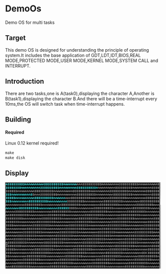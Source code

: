 DemoOs
=================

Demo OS for multi tasks

## Target
This demo OS is designed for understanding the principle of operating system.It includes the base application of GDT,LDT,IDT,BIOS,REAL MODE,PROTECTED MODE,USER MODE,KERNEL MODE,SYSTEM CALL and INTERRUPT.

## Introduction
There are two tasks,one is A(task0),displaying the character A,Another is B(task1),displaying the character B.And there will be a time-interrupt every 10ms,the OS will switch task when time-interrupt happens.

## Building
#### Required
Linux 0.12 kernel required!
```
make
make disk

```
## Display
![](https://raw.githubusercontent.com/duyanghao/DemoOs/master/images/display.png)


